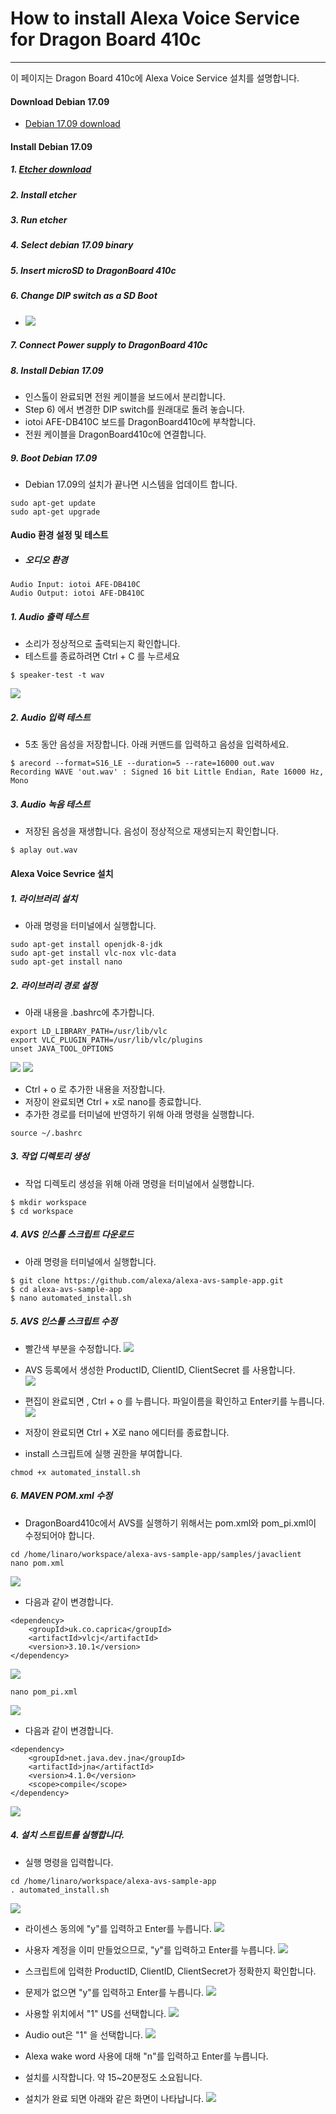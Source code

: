 # How to install Alexa Voice Service for Dragon Board 410c

---

이 페이지는 Dragon Board 410c에 Alexa Voice Service 설치를 설명합니다.

#### Download Debian 17.09

* [Debian 17.09 download](http://builds.96boards.org/releases/dragonboard410c/linaro/debian/17.09/dragonboard410c_sdcard_install_debian-283.zip)

#### Install Debian 17.09

##### 1. [Etcher download](https://etcher.io/)

##### 2. Install etcher

##### 3. Run etcher

##### 4. Select debian 17.09 binary

##### 5. Insert microSD to DragonBoard 410c

##### 6. Change DIP switch as a SD Boot

* ![](/assets/dragonBoard410c_junper_sdboot.png)

##### 7. Connect Power supply to DragonBoard 410c

##### 8. Install Debian 17.09
- 인스톨이 완료되면 전원 케이블을 보드에서 분리합니다.
- Step 6) 에서 변경한 DIP switch를 원래대로 돌려 놓습니다.
- iotoi AFE-DB410C 보드를 DragonBoard410c에 부착합니다.
- 전원 케이블을 DragonBoard410c에 연결합니다.

##### 9. Boot Debian 17.09
- Debian 17.09의 설치가 끝나면 시스템을 업데이트 합니다.
```
sudo apt-get update
sudo apt-get upgrade
```

#### Audio 환경 설정 및 테스트
- ##### 오디오 환경
```
Audio Input: iotoi AFE-DB410C
Audio Output: iotoi AFE-DB410C
```

##### 1. Audio 출력 테스트
- 소리가 정상적으로 출력되는지 확인합니다.
- 테스트를 종료하려면 Ctrl + C 를 누르세요
```
$ speaker-test -t wav
```
![](/assets/raspbian_audio_step_4.jpg)

##### 2. Audio 입력 테스트
- 5초 동안 음성을 저장합니다. 아래 커맨드를 입력하고 음성을 입력하세요.
```
$ arecord --format=S16_LE --duration=5 --rate=16000 out.wav
Recording WAVE 'out.wav' : Signed 16 bit Little Endian, Rate 16000 Hz, Mono
```
##### 3. Audio 녹음 테스트
- 저장된 음성을 재생합니다. 음성이 정상적으로 재생되는지 확인합니다.
```
$ aplay out.wav
```

#### Alexa Voice Sevrice 설치

##### 1. 라이브러리 설치
- 아래 명령을 터미널에서 실행합니다.
```
sudo apt-get install openjdk-8-jdk
sudo apt-get install vlc-nox vlc-data
sudo apt-get install nano
```

##### 2. 라이브러리 경로 설정
- 아래 내용을 .bashrc에 추가합니다.
```
export LD_LIBRARY_PATH=/usr/lib/vlc
export VLC_PLUGIN_PATH=/usr/lib/vlc/plugins
unset JAVA_TOOL_OPTIONS
```
![](/assets/dragonBoard_avs_util_1.png)
![](/assets/dragonBoard_avs_util_2.png)

- Ctrl + o 로 추가한 내용을 저장합니다. 
- 저장이 완료되면 Ctrl + x로 nano를 종료합니다.
- 추가한 경로를 터미널에 반영하기 위해 아래 명령을 실행합니다.
```
source ~/.bashrc
```
##### 3. 작업 디렉토리 생성
- 작업 디렉토리 생성을 위해 아래 명령을 터미널에서 실행합니다.
```
$ mkdir workspace
$ cd workspace
```

##### 4. AVS 인스톨 스크립트 다운로드
- 아래 명령을 터미널에서 실행합니다.
```
$ git clone https://github.com/alexa/alexa-avs-sample-app.git
$ cd alexa-avs-sample-app
$ nano automated_install.sh
```
##### 5. AVS 인스톨 스크립트 수정
- 빨간색 부분을 수정합니다.
![](/assets/avs_script_edit_1.jpg)
- AVS 등록에서 생성한 ProductID, ClientID, ClientSecret 를 사용합니다.  
![](/assets/avs_script_edit_2.jpg)

- 편집이 완료되면 , Ctrl + o 를 누릅니다. 파일이름을 확인하고 Enter키를 누릅니다.  
![](/assets/avs_script_edit_3.jpg)

- 저장이 완료되면 Ctrl + X로 nano 에디터를 종료합니다.
- install 스크립트에 실행 권한을 부여합니다.
```
chmod +x automated_install.sh
```
##### 6. MAVEN POM.xml 수정
- DragonBoard410c에서 AVS를 실행하기 위해서는 pom.xml와 pom_pi.xml이 수정되어야 합니다.
```
cd /home/linaro/workspace/alexa-avs-sample-app/samples/javaclient
nano pom.xml
```
![](/assets/dragonBoard_avs_util_3.png)
- 다음과 같이 변경합니다.
```
<dependency>
    <groupId>uk.co.caprica</groupId>
    <artifactId>vlcj</artifactId>
    <version>3.10.1</version>
</dependency>
```
![](/assets/dragonBoard_avs_util_4.png)
```
nano pom_pi.xml
```
![](/assets/dragonBoard_avs_util_5.png)
- 다음과 같이 변경합니다.
```
<dependency>
    <groupId>net.java.dev.jna</groupId>
    <artifactId>jna</artifactId>
    <version>4.1.0</version>
    <scope>compile</scope>
</dependency>
```
![](/assets/dragonBoard_avs_util_6.png)

##### 4. 설치 스트립트를 실행합니다.
- 실행 명령을 입력합니다.
```
cd /home/linaro/workspace/alexa-avs-sample-app
. automated_install.sh
```
![](/assets/avs_script_edit_4.jpg)

- 라이센스 동의에 "y"를 입력하고 Enter를 누릅니다.
![](/assets/avs_script_edit_5.jpg)

- 사용자 계정을 이미 만들었으므로, "y"를 입력하고 Enter를 누릅니다.
![](/assets/avs_script_edit_6.jpg)

- 스크립트에 입력한 ProductID, ClientID, ClientSecret가 정확한지 확인합니다.  
- 문제가 없으면 "y"를 입력하고 Enter를 누릅니다.
![](/assets/avs_script_edit_7.jpg)

- 사용할 위치에서 "1" US를 선택합니다.
![](/assets/avs_script_edit_8.jpg)

- Audio out은 "1" 을 선택합니다.
![](/assets/avs_script_edit_9.jpg)

- Alexa wake word 사용에 대해 "n"를 입력하고 Enter를 누릅니다.

- 설치를 시작합니다. 약 15~20분정도 소요됩니다.  
- 설치가 완료 되면 아래와 같은 화면이 나타납니다.
![](/assets/avs_script_edit_11.jpg)

